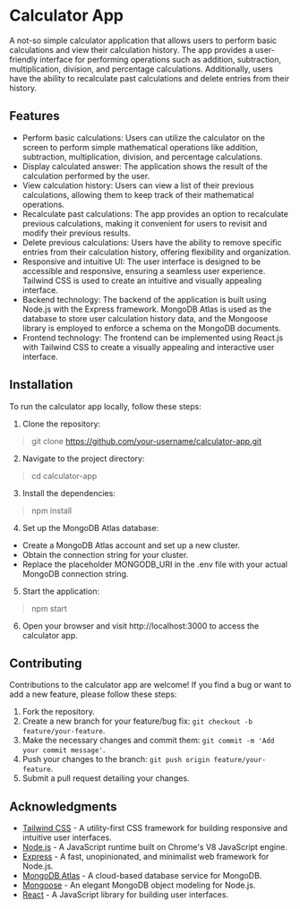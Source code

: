 # Calculator App

A not-so simple calculator application that allows users to perform basic calculations and view their calculation history. The app provides a user-friendly interface for performing operations such as addition, subtraction, multiplication, division, and percentage calculations. Additionally, users have the ability to recalculate past calculations and delete entries from their history.

## Features

- Perform basic calculations: Users can utilize the calculator on the screen to perform simple mathematical operations like addition, subtraction, multiplication, division, and percentage calculations.
- Display calculated answer: The application shows the result of the calculation performed by the user.
- View calculation history: Users can view a list of their previous calculations, allowing them to keep track of their mathematical operations.
- Recalculate past calculations: The app provides an option to recalculate previous calculations, making it convenient for users to revisit and modify their previous results.
- Delete previous calculations: Users have the ability to remove specific entries from their calculation history, offering flexibility and organization.
- Responsive and intuitive UI: The user interface is designed to be accessible and responsive, ensuring a seamless user experience. Tailwind CSS is used to create an intuitive and visually appealing interface.
- Backend technology: The backend of the application is built using Node.js with the Express framework. MongoDB Atlas is used as the database to store user calculation history data, and the Mongoose library is employed to enforce a schema on the MongoDB documents.
- Frontend technology: The frontend can be implemented using React.js with Tailwind CSS to create a visually appealing and interactive user interface.

## Installation

To run the calculator app locally, follow these steps:

1. Clone the repository:
> git clone https://github.com/your-username/calculator-app.git

2. Navigate to the project directory:
> cd calculator-app

3. Install the dependencies:
> npm install

4. Set up the MongoDB Atlas database:
- Create a MongoDB Atlas account and set up a new cluster.
- Obtain the connection string for your cluster.
- Replace the placeholder MONGODB_URI in the .env file with your actual MongoDB connection string.

5. Start the application:
> npm start

6. Open your browser and visit http://localhost:3000 to access the calculator app.

## Contributing

Contributions to the calculator app are welcome! If you find a bug or want to add a new feature, please follow these steps:

1. Fork the repository.
2. Create a new branch for your feature/bug fix: `git checkout -b feature/your-feature`.
3. Make the necessary changes and commit them: `git commit -m 'Add your commit message'`.
4. Push your changes to the branch: `git push origin feature/your-feature`.
5. Submit a pull request detailing your changes.

## Acknowledgments

- [Tailwind CSS](https://tailwindcss.com/) - A utility-first CSS framework for building responsive and intuitive user interfaces.
- [Node.js](https://nodejs.org/) - A JavaScript runtime built on Chrome's V8 JavaScript engine.
- [Express](https://expressjs.com/) - A fast, unopinionated, and minimalist web framework for Node.js.
- [MongoDB Atlas](https://www.mongodb.com/cloud/atlas) - A cloud-based database service for MongoDB.
- [Mongoose](https://mongoosejs.com/) - An elegant MongoDB object modeling for Node.js.
- [React](https://reactjs.org/) - A JavaScript library for building user interfaces.
